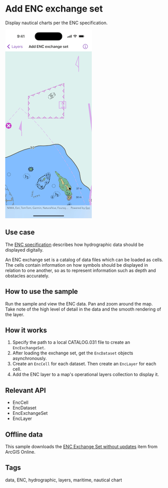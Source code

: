 # Add ENC exchange set

Display nautical charts per the ENC specification.

![Image showing the add ENC exchange set app](add-enc-exchange-set.png)

## Use case

The [ENC specification](https://docs.iho.int/iho_pubs/standard/S-57Ed3.1/20ApB1.pdf) describes how hydrographic data should be displayed digitally.

An ENC exchange set is a catalog of data files which can be loaded as cells. The cells contain information on how symbols should be displayed in relation to one another, so as to represent information such as depth and obstacles accurately.

## How to use the sample

Run the sample and view the ENC data. Pan and zoom around the map. Take note of the high level of detail in the data and the smooth rendering of the layer.

## How it works

1. Specify the path to a local CATALOG.031 file to create an `EncExchangeSet`.
2. After loading the exchange set, get the `EncDataset` objects asynchronously.
3. Create an `EncCell` for each dataset. Then create an `EncLayer` for each cell.
4. Add the ENC layer to a map's operational layers collection to display it.

## Relevant API

* EncCell
* EncDataset
* EncExchangeSet
* EncLayer

## Offline data

This sample downloads the [ENC Exchange Set without updates](https://www.arcgis.com/home/item.html?id=9d2987a825c646468b3ce7512fb76e2d) item from ArcGIS Online.

## Tags

data, ENC, hydrographic, layers, maritime, nautical chart
